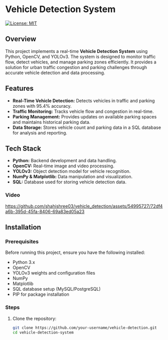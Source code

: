 # Vehicle Detection System

[![License: MIT](https://img.shields.io/badge/License-MIT-blue.svg)](https://opensource.org/licenses/MIT)

## Overview

This project implements a real-time **Vehicle Detection System** using Python, OpenCV, and YOLOv3. The system is designed to monitor traffic flow, detect vehicles, and manage parking zones efficiently. It provides a solution for urban traffic congestion and parking challenges through accurate vehicle detection and data processing.

## Features

- **Real-Time Vehicle Detection:** Detects vehicles in traffic and parking zones with 95.4% accuracy.
- **Traffic Monitoring:** Tracks vehicle flow and congestion in real-time.
- **Parking Management:** Provides updates on available parking spaces and maintains historical parking data.
- **Data Storage:** Stores vehicle count and parking data in a SQL database for analysis and reporting.

## Tech Stack

- **Python:** Backend development and data handling.
- **OpenCV:** Real-time image and video processing.
- **YOLOv3:** Object detection model for vehicle recognition.
- **NumPy & Matplotlib:** Data manipulation and visualization.
- **SQL:** Database used for storing vehicle detection data.
### Video


https://github.com/shahishree03/vehicle_detection/assets/54995727/72df4a6b-395d-45fa-8406-69a83ed05a23

## Installation

### Prerequisites

Before running this project, ensure you have the following installed:

- Python 3.x
- OpenCV
- YOLOv3 weights and configuration files
- NumPy
- Matplotlib
- SQL database setup (MySQL/PostgreSQL)
- PIP for package installation

### Steps

1. Clone the repository:

   ```bash
   git clone https://github.com/your-username/vehicle-detection.git
   cd vehicle-detection-system
